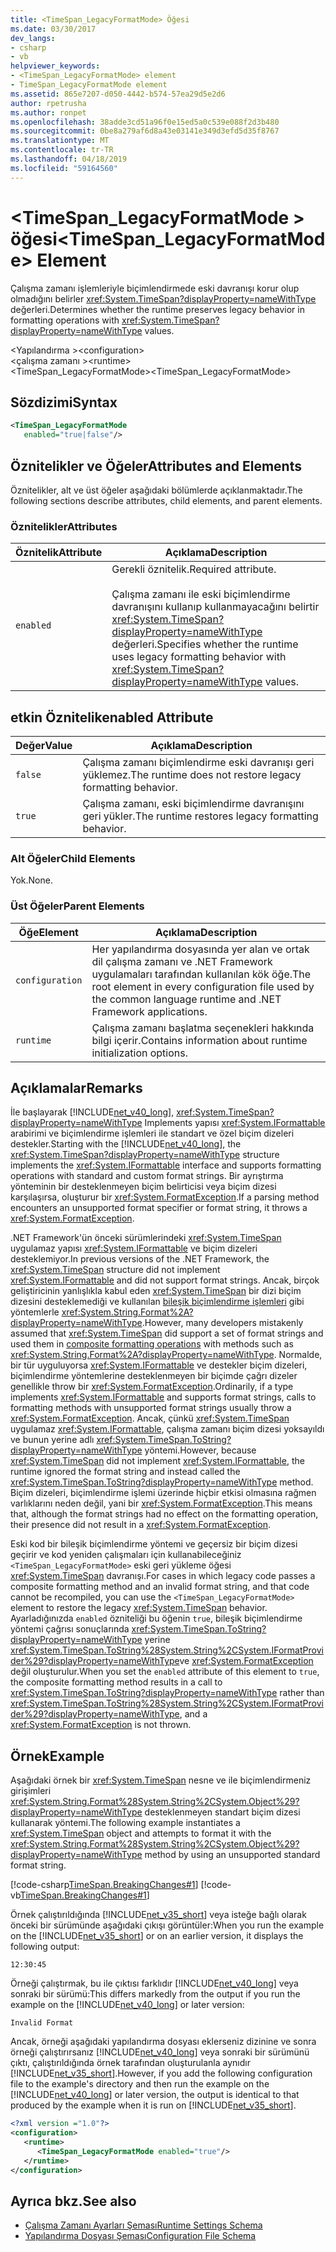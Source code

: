 ```yaml
---
title: <TimeSpan_LegacyFormatMode> Öğesi
ms.date: 03/30/2017
dev_langs:
- csharp
- vb
helpviewer_keywords:
- <TimeSpan_LegacyFormatMode> element
- TimeSpan_LegacyFormatMode element
ms.assetid: 865e7207-d050-4442-b574-57ea29d5e2d6
author: rpetrusha
ms.author: ronpet
ms.openlocfilehash: 38adde3cd51a96f0e15ed5a0c539e088f2d3b480
ms.sourcegitcommit: 0be8a279af6d8a43e03141e349d3efd5d35f8767
ms.translationtype: MT
ms.contentlocale: tr-TR
ms.lasthandoff: 04/18/2019
ms.locfileid: "59164560"
---
```

# <a name="timespanlegacyformatmode-element"></a><span data-ttu-id="b2a71-102">\<TimeSpan_LegacyFormatMode > öğesi</span><span class="sxs-lookup"><span data-stu-id="b2a71-102">\<TimeSpan_LegacyFormatMode> Element</span></span>
<span data-ttu-id="b2a71-103">Çalışma zamanı işlemleriyle biçimlendirmede eski davranışı korur olup olmadığını belirler <xref:System.TimeSpan?displayProperty=nameWithType> değerleri.</span><span class="sxs-lookup"><span data-stu-id="b2a71-103">Determines whether the runtime preserves legacy behavior in formatting operations with <xref:System.TimeSpan?displayProperty=nameWithType> values.</span></span>  
  
 <span data-ttu-id="b2a71-104">\<Yapılandırma ></span><span class="sxs-lookup"><span data-stu-id="b2a71-104">\<configuration></span></span>  
<span data-ttu-id="b2a71-105">\<çalışma zamanı ></span><span class="sxs-lookup"><span data-stu-id="b2a71-105">\<runtime></span></span>  
<span data-ttu-id="b2a71-106"><TimeSpan_LegacyFormatMode></span><span class="sxs-lookup"><span data-stu-id="b2a71-106"><TimeSpan_LegacyFormatMode></span></span>  
  
## <a name="syntax"></a><span data-ttu-id="b2a71-107">Sözdizimi</span><span class="sxs-lookup"><span data-stu-id="b2a71-107">Syntax</span></span>  
  
```xml  
<TimeSpan_LegacyFormatMode    
   enabled="true|false"/>  
```  
  
## <a name="attributes-and-elements"></a><span data-ttu-id="b2a71-108">Öznitelikler ve Öğeler</span><span class="sxs-lookup"><span data-stu-id="b2a71-108">Attributes and Elements</span></span>  
 <span data-ttu-id="b2a71-109">Öznitelikler, alt ve üst öğeler aşağıdaki bölümlerde açıklanmaktadır.</span><span class="sxs-lookup"><span data-stu-id="b2a71-109">The following sections describe attributes, child elements, and parent elements.</span></span>  
  
### <a name="attributes"></a><span data-ttu-id="b2a71-110">Öznitelikler</span><span class="sxs-lookup"><span data-stu-id="b2a71-110">Attributes</span></span>  
  
|<span data-ttu-id="b2a71-111">Öznitelik</span><span class="sxs-lookup"><span data-stu-id="b2a71-111">Attribute</span></span>|<span data-ttu-id="b2a71-112">Açıklama</span><span class="sxs-lookup"><span data-stu-id="b2a71-112">Description</span></span>|  
|---------------|-----------------|  
|`enabled`|<span data-ttu-id="b2a71-113">Gerekli öznitelik.</span><span class="sxs-lookup"><span data-stu-id="b2a71-113">Required attribute.</span></span><br /><br /> <span data-ttu-id="b2a71-114">Çalışma zamanı ile eski biçimlendirme davranışını kullanıp kullanmayacağını belirtir <xref:System.TimeSpan?displayProperty=nameWithType> değerleri.</span><span class="sxs-lookup"><span data-stu-id="b2a71-114">Specifies whether the runtime uses legacy formatting behavior with <xref:System.TimeSpan?displayProperty=nameWithType> values.</span></span>|  
  
## <a name="enabled-attribute"></a><span data-ttu-id="b2a71-115">etkin Öznitelik</span><span class="sxs-lookup"><span data-stu-id="b2a71-115">enabled Attribute</span></span>  
  
|<span data-ttu-id="b2a71-116">Değer</span><span class="sxs-lookup"><span data-stu-id="b2a71-116">Value</span></span>|<span data-ttu-id="b2a71-117">Açıklama</span><span class="sxs-lookup"><span data-stu-id="b2a71-117">Description</span></span>|  
|-----------|-----------------|  
|`false`|<span data-ttu-id="b2a71-118">Çalışma zamanı biçimlendirme eski davranışı geri yüklemez.</span><span class="sxs-lookup"><span data-stu-id="b2a71-118">The runtime does not restore legacy formatting behavior.</span></span>|  
|`true`|<span data-ttu-id="b2a71-119">Çalışma zamanı, eski biçimlendirme davranışını geri yükler.</span><span class="sxs-lookup"><span data-stu-id="b2a71-119">The runtime restores legacy formatting behavior.</span></span>|  
  
### <a name="child-elements"></a><span data-ttu-id="b2a71-120">Alt Öğeler</span><span class="sxs-lookup"><span data-stu-id="b2a71-120">Child Elements</span></span>  
 <span data-ttu-id="b2a71-121">Yok.</span><span class="sxs-lookup"><span data-stu-id="b2a71-121">None.</span></span>  
  
### <a name="parent-elements"></a><span data-ttu-id="b2a71-122">Üst Öğeler</span><span class="sxs-lookup"><span data-stu-id="b2a71-122">Parent Elements</span></span>  
  
|<span data-ttu-id="b2a71-123">Öğe</span><span class="sxs-lookup"><span data-stu-id="b2a71-123">Element</span></span>|<span data-ttu-id="b2a71-124">Açıklama</span><span class="sxs-lookup"><span data-stu-id="b2a71-124">Description</span></span>|  
|-------------|-----------------|  
|`configuration`|<span data-ttu-id="b2a71-125">Her yapılandırma dosyasında yer alan ve ortak dil çalışma zamanı ve .NET Framework uygulamaları tarafından kullanılan kök öğe.</span><span class="sxs-lookup"><span data-stu-id="b2a71-125">The root element in every configuration file used by the common language runtime and .NET Framework applications.</span></span>|  
|`runtime`|<span data-ttu-id="b2a71-126">Çalışma zamanı başlatma seçenekleri hakkında bilgi içerir.</span><span class="sxs-lookup"><span data-stu-id="b2a71-126">Contains information about runtime initialization options.</span></span>|  
  
## <a name="remarks"></a><span data-ttu-id="b2a71-127">Açıklamalar</span><span class="sxs-lookup"><span data-stu-id="b2a71-127">Remarks</span></span>  
 <span data-ttu-id="b2a71-128">İle başlayarak [!INCLUDE[net_v40_long](../../../../../includes/net-v40-long-md.md)], <xref:System.TimeSpan?displayProperty=nameWithType> Implements yapısı <xref:System.IFormattable> arabirimi ve biçimlendirme işlemleri ile standart ve özel biçim dizeleri destekler.</span><span class="sxs-lookup"><span data-stu-id="b2a71-128">Starting with the [!INCLUDE[net_v40_long](../../../../../includes/net-v40-long-md.md)], the <xref:System.TimeSpan?displayProperty=nameWithType> structure implements the <xref:System.IFormattable> interface and supports formatting operations with standard and custom format strings.</span></span> <span data-ttu-id="b2a71-129">Bir ayrıştırma yönteminin bir desteklenmeyen biçim belirticisi veya biçim dizesi karşılaşırsa, oluşturur bir <xref:System.FormatException>.</span><span class="sxs-lookup"><span data-stu-id="b2a71-129">If a parsing method encounters an unsupported format specifier or format string, it throws a <xref:System.FormatException>.</span></span>  
  
 <span data-ttu-id="b2a71-130">.NET Framework'ün önceki sürümlerindeki <xref:System.TimeSpan> uygulamaz yapısı <xref:System.IFormattable> ve biçim dizeleri desteklemiyor.</span><span class="sxs-lookup"><span data-stu-id="b2a71-130">In previous versions of the .NET Framework, the <xref:System.TimeSpan> structure did not implement <xref:System.IFormattable> and did not support format strings.</span></span> <span data-ttu-id="b2a71-131">Ancak, birçok geliştiricinin yanlışlıkla kabul eden <xref:System.TimeSpan> bir dizi biçim dizesini desteklemediği ve kullanılan [bileşik biçimlendirme işlemleri](../../../../../docs/standard/base-types/composite-formatting.md) gibi yöntemlerle <xref:System.String.Format%2A?displayProperty=nameWithType>.</span><span class="sxs-lookup"><span data-stu-id="b2a71-131">However, many developers mistakenly assumed that <xref:System.TimeSpan> did support a set of format strings and used them in [composite formatting operations](../../../../../docs/standard/base-types/composite-formatting.md) with methods such as <xref:System.String.Format%2A?displayProperty=nameWithType>.</span></span> <span data-ttu-id="b2a71-132">Normalde, bir tür uyguluyorsa <xref:System.IFormattable> ve destekler biçim dizeleri, biçimlendirme yöntemlerine desteklenmeyen bir biçimde çağrı dizeler genellikle throw bir <xref:System.FormatException>.</span><span class="sxs-lookup"><span data-stu-id="b2a71-132">Ordinarily, if a type implements <xref:System.IFormattable> and supports format strings, calls to formatting methods with unsupported format strings usually throw a <xref:System.FormatException>.</span></span> <span data-ttu-id="b2a71-133">Ancak, çünkü <xref:System.TimeSpan> uygulamaz <xref:System.IFormattable>, çalışma zamanı biçim dizesi yoksayıldı ve bunun yerine adlı <xref:System.TimeSpan.ToString?displayProperty=nameWithType> yöntemi.</span><span class="sxs-lookup"><span data-stu-id="b2a71-133">However, because <xref:System.TimeSpan> did not implement <xref:System.IFormattable>, the runtime ignored the format string and instead called the <xref:System.TimeSpan.ToString?displayProperty=nameWithType> method.</span></span> <span data-ttu-id="b2a71-134">Biçim dizeleri, biçimlendirme işlemi üzerinde hiçbir etkisi olmasına rağmen varlıklarını neden değil, yani bir <xref:System.FormatException>.</span><span class="sxs-lookup"><span data-stu-id="b2a71-134">This means that, although the format strings had no effect on the formatting operation, their presence did not result in a <xref:System.FormatException>.</span></span>  
  
 <span data-ttu-id="b2a71-135">Eski kod bir bileşik biçimlendirme yöntemi ve geçersiz bir biçim dizesi geçirir ve kod yeniden çalışmaları için kullanabileceğiniz `<TimeSpan_LegacyFormatMode>` eski geri yükleme öğesi <xref:System.TimeSpan> davranışı.</span><span class="sxs-lookup"><span data-stu-id="b2a71-135">For cases in which legacy code passes a composite formatting method and an invalid format string, and that code cannot be recompiled, you can use the `<TimeSpan_LegacyFormatMode>` element to restore the legacy <xref:System.TimeSpan> behavior.</span></span> <span data-ttu-id="b2a71-136">Ayarladığınızda `enabled` özniteliği bu öğenin `true`, bileşik biçimlendirme yöntemi çağrısı sonuçlarında <xref:System.TimeSpan.ToString?displayProperty=nameWithType> yerine <xref:System.TimeSpan.ToString%28System.String%2CSystem.IFormatProvider%29?displayProperty=nameWithType>ve <xref:System.FormatException> değil oluşturulur.</span><span class="sxs-lookup"><span data-stu-id="b2a71-136">When you set the `enabled` attribute of this element to `true`, the composite formatting method results in a call to <xref:System.TimeSpan.ToString?displayProperty=nameWithType> rather than <xref:System.TimeSpan.ToString%28System.String%2CSystem.IFormatProvider%29?displayProperty=nameWithType>, and a <xref:System.FormatException> is not thrown.</span></span>  
  
## <a name="example"></a><span data-ttu-id="b2a71-137">Örnek</span><span class="sxs-lookup"><span data-stu-id="b2a71-137">Example</span></span>  
 <span data-ttu-id="b2a71-138">Aşağıdaki örnek bir <xref:System.TimeSpan> nesne ve ile biçimlendirmeniz girişimleri <xref:System.String.Format%28System.String%2CSystem.Object%29?displayProperty=nameWithType> desteklenmeyen standart biçim dizesi kullanarak yöntemi.</span><span class="sxs-lookup"><span data-stu-id="b2a71-138">The following example instantiates a <xref:System.TimeSpan> object and attempts to format it with the <xref:System.String.Format%28System.String%2CSystem.Object%29?displayProperty=nameWithType> method by using an unsupported standard format string.</span></span>  
  
 [!code-csharp[TimeSpan.BreakingChanges#1](../../../../../samples/snippets/csharp/VS_Snippets_CLR/timespan.breakingchanges/cs/legacyformatmode1.cs#1)]
 [!code-vb[TimeSpan.BreakingChanges#1](../../../../../samples/snippets/visualbasic/VS_Snippets_CLR/timespan.breakingchanges/vb/legacyformatmode1.vb#1)]  
  
 <span data-ttu-id="b2a71-139">Örnek çalıştırıldığında [!INCLUDE[net_v35_short](../../../../../includes/net-v35-short-md.md)] veya isteğe bağlı olarak önceki bir sürümünde aşağıdaki çıkışı görüntüler:</span><span class="sxs-lookup"><span data-stu-id="b2a71-139">When you run the example on the [!INCLUDE[net_v35_short](../../../../../includes/net-v35-short-md.md)] or on an earlier version, it displays the following output:</span></span>  
  
```  
12:30:45  
```  
  
 <span data-ttu-id="b2a71-140">Örneği çalıştırmak, bu ile çıktısı farklıdır [!INCLUDE[net_v40_long](../../../../../includes/net-v40-long-md.md)] veya sonraki bir sürümü:</span><span class="sxs-lookup"><span data-stu-id="b2a71-140">This differs markedly from the output if you run the example on the [!INCLUDE[net_v40_long](../../../../../includes/net-v40-long-md.md)] or later version:</span></span>  
  
```  
Invalid Format  
```  
  
 <span data-ttu-id="b2a71-141">Ancak, örneği aşağıdaki yapılandırma dosyası eklerseniz dizinine ve sonra örneği çalıştırırsanız [!INCLUDE[net_v40_long](../../../../../includes/net-v40-long-md.md)] veya sonraki bir sürümünü çıktı, çalıştırıldığında örnek tarafından oluşturulanla aynıdır [!INCLUDE[net_v35_short](../../../../../includes/net-v35-short-md.md)].</span><span class="sxs-lookup"><span data-stu-id="b2a71-141">However, if you add the following configuration file to the example's directory and then run the example on the [!INCLUDE[net_v40_long](../../../../../includes/net-v40-long-md.md)] or later version, the output is identical to that produced by the example when it is run on [!INCLUDE[net_v35_short](../../../../../includes/net-v35-short-md.md)].</span></span>  
  
```xml  
<?xml version ="1.0"?>  
<configuration>  
   <runtime>  
      <TimeSpan_LegacyFormatMode enabled="true"/>  
   </runtime>  
</configuration>  
```  
  
## <a name="see-also"></a><span data-ttu-id="b2a71-142">Ayrıca bkz.</span><span class="sxs-lookup"><span data-stu-id="b2a71-142">See also</span></span>

- [<span data-ttu-id="b2a71-143">Çalışma Zamanı Ayarları Şeması</span><span class="sxs-lookup"><span data-stu-id="b2a71-143">Runtime Settings Schema</span></span>](../../../../../docs/framework/configure-apps/file-schema/runtime/index.md)
- [<span data-ttu-id="b2a71-144">Yapılandırma Dosyası Şeması</span><span class="sxs-lookup"><span data-stu-id="b2a71-144">Configuration File Schema</span></span>](../../../../../docs/framework/configure-apps/file-schema/index.md)
